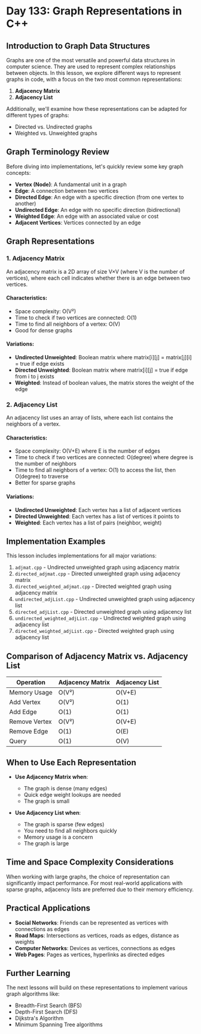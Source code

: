 # Day 133: Graph Representations in C++

## Introduction to Graph Data Structures

Graphs are one of the most versatile and powerful data structures in computer science. They are used to represent complex relationships between objects. In this lesson, we explore different ways to represent graphs in code, with a focus on the two most common representations:

1. **Adjacency Matrix**
2. **Adjacency List**

Additionally, we'll examine how these representations can be adapted for different types of graphs:
- Directed vs. Undirected graphs
- Weighted vs. Unweighted graphs

## Graph Terminology Review

Before diving into implementations, let's quickly review some key graph concepts:

- **Vertex (Node)**: A fundamental unit in a graph
- **Edge**: A connection between two vertices
- **Directed Edge**: An edge with a specific direction (from one vertex to another)
- **Undirected Edge**: An edge with no specific direction (bidirectional)
- **Weighted Edge**: An edge with an associated value or cost
- **Adjacent Vertices**: Vertices connected by an edge

## Graph Representations

### 1. Adjacency Matrix

An adjacency matrix is a 2D array of size V×V (where V is the number of vertices), where each cell indicates whether there is an edge between two vertices.

#### Characteristics:
- Space complexity: O(V²)
- Time to check if two vertices are connected: O(1)
- Time to find all neighbors of a vertex: O(V)
- Good for dense graphs

#### Variations:
- **Undirected Unweighted**: Boolean matrix where matrix[i][j] = matrix[j][i] = true if edge exists
- **Directed Unweighted**: Boolean matrix where matrix[i][j] = true if edge from i to j exists
- **Weighted**: Instead of boolean values, the matrix stores the weight of the edge

### 2. Adjacency List

An adjacency list uses an array of lists, where each list contains the neighbors of a vertex.

#### Characteristics:
- Space complexity: O(V+E) where E is the number of edges
- Time to check if two vertices are connected: O(degree) where degree is the number of neighbors
- Time to find all neighbors of a vertex: O(1) to access the list, then O(degree) to traverse
- Better for sparse graphs

#### Variations:
- **Undirected Unweighted**: Each vertex has a list of adjacent vertices
- **Directed Unweighted**: Each vertex has a list of vertices it points to
- **Weighted**: Each vertex has a list of pairs (neighbor, weight)

## Implementation Examples

This lesson includes implementations for all major variations:

1. `adjmat.cpp` - Undirected unweighted graph using adjacency matrix
2. `directed_adjmat.cpp` - Directed unweighted graph using adjacency matrix
3. `directed_weighted_adjmat.cpp` - Directed weighted graph using adjacency matrix
4. `undirected_adjList.cpp` - Undirected unweighted graph using adjacency list
5. `directed_adjList.cpp` - Directed unweighted graph using adjacency list
6. `undirected_weighted_adjList.cpp` - Undirected weighted graph using adjacency list
7. `directed_weighted_adjList.cpp` - Directed weighted graph using adjacency list

## Comparison of Adjacency Matrix vs. Adjacency List

| Operation | Adjacency Matrix | Adjacency List |
|-----------|------------------|----------------|
| Memory Usage | O(V²) | O(V+E) |
| Add Vertex | O(V²) | O(1) |
| Add Edge | O(1) | O(1) |
| Remove Vertex | O(V²) | O(V+E) |
| Remove Edge | O(1) | O(E) |
| Query | O(1) | O(V) |

## When to Use Each Representation

- **Use Adjacency Matrix when**:
  - The graph is dense (many edges)
  - Quick edge weight lookups are needed
  - The graph is small

- **Use Adjacency List when**:
  - The graph is sparse (few edges)
  - You need to find all neighbors quickly
  - Memory usage is a concern
  - The graph is large

## Time and Space Complexity Considerations

When working with large graphs, the choice of representation can significantly impact performance. For most real-world applications with sparse graphs, adjacency lists are preferred due to their memory efficiency.

## Practical Applications

- **Social Networks**: Friends can be represented as vertices with connections as edges
- **Road Maps**: Intersections as vertices, roads as edges, distance as weights
- **Computer Networks**: Devices as vertices, connections as edges
- **Web Pages**: Pages as vertices, hyperlinks as directed edges

## Further Learning

The next lessons will build on these representations to implement various graph algorithms like:
- Breadth-First Search (BFS)
- Depth-First Search (DFS)
- Dijkstra's Algorithm
- Minimum Spanning Tree algorithms
